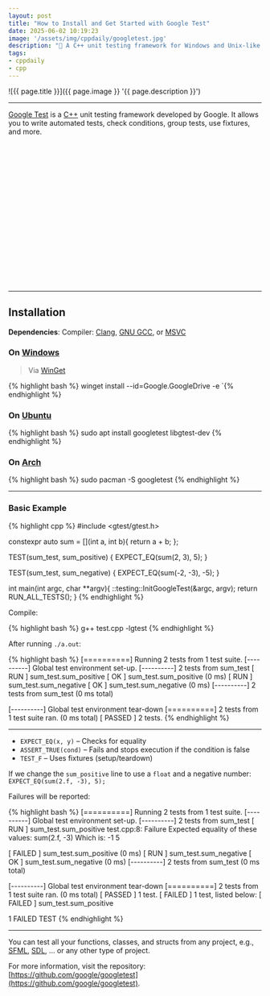 ```yaml
---
layout: post
title: "How to Install and Get Started with Google Test"
date: 2025-06-02 10:19:23
image: '/assets/img/cppdaily/googletest.jpg'
description: "🚀 A C++ unit testing framework for Windows and Unix-like systems."
tags:
- cppdaily
- cpp
---
```


![{{ page.title }}]({{ page.image }} '{{ page.description }}')

---

[Google Test](https://github.com/google/googletest) is a [C++](https://terminalroot.com/tags#sfml) unit testing framework developed by Google. It allows you to write automated tests, check conditions, group tests, use fixtures, and more.


<!-- SQUARE - GAMES ROOT -->
<script async src="//pagead2.googlesyndication.com/pagead/js/adsbygoogle.js"></script>
<ins class="adsbygoogle"
style="display:inline-block;width:336px;height:280px"
data-ad-client="ca-pub-2838251107855362"
data-ad-slot="5351066970"></ins>
<script>
(adsbygoogle = window.adsbygoogle || []).push({});
</script>

---

## Installation
**Dependencies**: Compiler: [Clang](https://terminalroot.com/how-to-install-the-new-version-of-clang-llvm-on-windows/), [GNU GCC](https://terminalroot.com/how-to-install-the-new-version-of-gcc-mingw-on-windows/), or [MSVC](https://terminalroot.com/how-to-compile-with-msvc-via-command-line/)

### On [Windows](https://terminalroot.com/tags#windows)
> Via [WinGet](https://winstall.app/apps/Google.GoogleDrive)

{% highlight bash %}
winget install --id=Google.GoogleDrive  -e
`{% endhighlight %}

### On [Ubuntu](https://terminalroot.com/tags#gnulinux)

{% highlight bash %}
sudo apt install googletest libgtest-dev
{% endhighlight %}

### On [Arch](https://terminalroot.com/meet-the-arch-hurd/)

{% highlight bash %}
sudo pacman -S googletest
{% endhighlight %}

---

### Basic Example

{% highlight cpp %}
#include <gtest/gtest.h>

constexpr auto sum = [](int a, int b){ 
  return a + b;
};

TEST(sum_test, sum_positive) {
  EXPECT_EQ(sum(2, 3), 5);
}

TEST(sum_test, sum_negative) {
  EXPECT_EQ(sum(-2, -3), -5);
}

int main(int argc, char **argv){
  ::testing::InitGoogleTest(&argc, argv);
  return RUN_ALL_TESTS();
}
{% endhighlight %}

Compile:

{% highlight bash %}
g++ test.cpp -lgtest
{% endhighlight %}

After running `./a.out`:

{% highlight bash %}
[==========] Running 2 tests from 1 test suite.
[----------] Global test environment set-up.
[----------] 2 tests from sum_test
[ RUN      ] sum_test.sum_positive
[       OK ] sum_test.sum_positive (0 ms)
[ RUN      ] sum_test.sum_negative
[       OK ] sum_test.sum_negative (0 ms)
[----------] 2 tests from sum_test (0 ms total)

[----------] Global test environment tear-down
[==========] 2 tests from 1 test suite ran. (0 ms total)
[  PASSED  ] 2 tests.
{% endhighlight %}

---

* `EXPECT_EQ(x, y)` – Checks for equality
* `ASSERT_TRUE(cond)` – Fails and stops execution if the condition is false
* `TEST_F` – Uses fixtures (setup/teardown)

If we change the `sum_positive` line to use a `float` and a negative number: `EXPECT_EQ(sum(2.f, -3), 5);`

Failures will be reported:

{% highlight bash %}
[==========] Running 2 tests from 1 test suite.
[----------] Global test environment set-up.
[----------] 2 tests from sum_test
[ RUN      ] sum_test.sum_positive
test.cpp:8: Failure
Expected equality of these values:
  sum(2.f, -3)
    Which is: -1
  5

[  FAILED  ] sum_test.sum_positive (0 ms)
[ RUN      ] sum_test.sum_negative
[       OK ] sum_test.sum_negative (0 ms)
[----------] 2 tests from sum_test (0 ms total)

[----------] Global test environment tear-down
[==========] 2 tests from 1 test suite ran. (0 ms total)
[  PASSED  ] 1 test.
[  FAILED  ] 1 test, listed below:
[  FAILED  ] sum_test.sum_positive

 1 FAILED TEST
{% endhighlight %}

---

You can test all your functions, classes, and structs from any project, e.g., [SFML](https://terminalroot.com/sfml), [SDL](https://terminalroot.com/sdl), ... or any other type of project.

For more information, visit the repository: [https://github.com/google/googletest](https://github.com/google/googletest).

